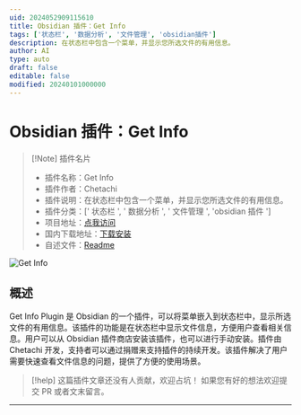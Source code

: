 ```yaml
---
uid: 2024052909115610
title: Obsidian 插件：Get Info
tags: ['状态栏', '数据分析', '文件管理', 'obsidian插件']
description: 在状态栏中包含一个菜单，并显示您所选文件的有用信息。
author: AI
type: auto
draft: false
editable: false
modified: 20240101000000
---
```


# Obsidian 插件：Get Info

> [!Note] 插件名片
> - 插件名称：Get Info
> - 插件作者：Chetachi
> - 插件说明：在状态栏中包含一个菜单，并显示您所选文件的有用信息。
> - 插件分类：[' 状态栏 ', ' 数据分析 ', ' 文件管理 ', 'obsidian 插件 ']
> - 项目地址：[点我访问](https://github.com/chetachiezikeuzor/Get-Info-Plugin)
> - 国内下载地址：[下载安装](https://pkmer.cn/products/plugin/pluginMarket/?get-info-plugin)
> - 自述文件：[Readme](https://ghproxy.net/https://raw.githubusercontent.com/chetachiezikeuzor/Get-Info-Plugin/master/README.md)

![Get Info](https://cdn.pkmer.cn/covers/get-info-plugin.png!pkmer)

## 概述

Get Info Plugin 是 Obsidian 的一个插件，可以将菜单嵌入到状态栏中，显示所选文件的有用信息。该插件的功能是在状态栏中显示文件信息，方便用户查看相关信息。用户可以从 Obsidian 插件商店安装该插件，也可以进行手动安装。插件由 Chetachi 开发，支持者可以通过捐赠来支持插件的持续开发。该插件解决了用户需要快速查看文件信息的问题，提供了方便的使用场景。

> [!help]
> 这篇插件文章还没有人贡献，欢迎占坑！
> 如果您有好的想法欢迎提交 PR 或者文末留言。

---



